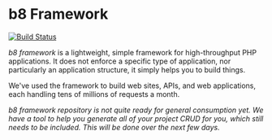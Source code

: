 b8 Framework
============
[![Build Status](https://travis-ci.org/Block8/b8framework.png?branch=master)](https://travis-ci.org/Block8/b8framework)


*b8 framework* is a lightweight, simple framework for high-throughput PHP applications. It does not enforce a specific type of application, nor particularly an application structure, it simply helps you to build things. 

We've used the framework to build web sites, APIs, and web applications, each handling tens of millions of requests a month.


*b8 framework repository is _not quite_ ready for general consumption yet. We have a tool to help you generate all of your project CRUD for you, which still needs to be included. This will be done over the next few days.*

